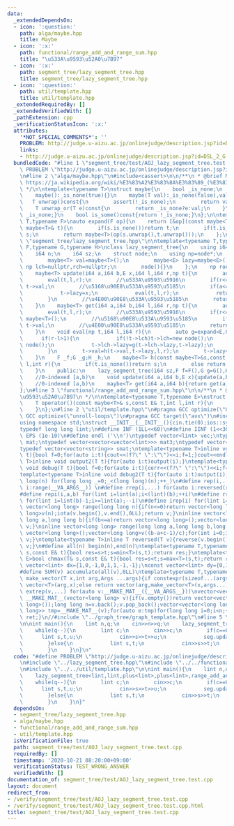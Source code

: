 ```yaml
---
data:
  _extendedDependsOn:
  - icon: ':question:'
    path: alga/maybe.hpp
    title: Maybe
  - icon: ':x:'
    path: functional/range_add_and_range_sum.hpp
    title: "\u533A\u9593\u52A0\u7B97"
  - icon: ':x:'
    path: segment_tree/lazy_segment_tree.hpp
    title: segment_tree/lazy_segment_tree.hpp
  - icon: ':question:'
    path: util/template.hpp
    title: util/template.hpp
  _extendedRequiredBy: []
  _extendedVerifiedWith: []
  _pathExtension: cpp
  _verificationStatusIcon: ':x:'
  attributes:
    '*NOT_SPECIAL_COMMENTS*': ''
    PROBLEM: http://judge.u-aizu.ac.jp/onlinejudge/description.jsp?id=DSL_2_G
    links:
    - http://judge.u-aizu.ac.jp/onlinejudge/description.jsp?id=DSL_2_G
  bundledCode: "#line 1 \"segment_tree/test/AOJ_lazy_segment_tree.test.cpp\"\n#define\
    \ PROBLEM \"http://judge.u-aizu.ac.jp/onlinejudge/description.jsp?id=DSL_2_G\"\
    \n#line 2 \"alga/maybe.hpp\"\n#include<cassert>\n\n/**\n * @brief Maybe\n * @see\
    \ https://ja.wikipedia.org/wiki/%E3%83%A2%E3%83%8A%E3%83%89_(%E3%83%97%E3%83%AD%E3%82%B0%E3%83%A9%E3%83%9F%E3%83%B3%E3%82%B0)#Maybe%E3%83%A2%E3%83%8A%E3%83%89\n\
    \ */\n\ntemplate<typename T>\nstruct maybe{\n    bool _is_none;\n    T val;\n\
    \    maybe():_is_none(true){}\n    maybe(T val):_is_none(false),val(val){}\n \
    \   T unwrap()const{\n        assert(!_is_none);\n        return val;\n    }\n\
    \    T unwrap_or(T e)const{\n        return _is_none?e:val;\n    }\n    bool is_none()const{return\
    \ _is_none;}\n    bool is_some()const{return !_is_none;}\n};\n\ntemplate<typename\
    \ T,typename F>\nauto expand(F op){\n    return [&op](const maybe<T>& s,const\
    \ maybe<T>& t){\n        if(s.is_none())return t;\n        if(t.is_none())return\
    \ s;\n        return maybe<T>(op(s.unwrap(),t.unwrap()));\n    };\n}\n#line 3\
    \ \"segment_tree/lazy_segment_tree.hpp\"\n\ntemplate<typename T,typename E,typename\
    \ F,typename G,typename H>\nclass lazy_segment_tree{\n    using i64=long long;\n\
    \    i64 n;\n    i64 sz;\n    struct node;\n    using np=node*;\n    struct node{\n\
    \        maybe<T> val=maybe<T>();\n        maybe<E> lazy=maybe<E>();\n       \
    \ np lch=nullptr,rch=nullptr;\n        node(){}\n    };\n    np root=new node();\n\
    \    maybe<T> update(i64 a,i64 b,E x,i64 l,i64 r,np t){\n        auto f=expand<T,F>(_f);\n\
    \        eval(t,l,r);\n        //\u533A\u9593\u5916\n        if(r<=a||b<=l)return\
    \ t->val;\n        //\u5168\u90E8\u533A\u9593\u5185\n        if(a<=l&&r<=b){\n\
    \            t->lazy=x;\n            eval(t,l,r);\n            return t->val;\n\
    \        }\n        //\u4E00\u90E8\u533A\u9593\u5185\n        return t->val=f(update(a,b,x,l,(l+r)/2,t->lch),update(a,b,x,(l+r)/2,r,t->rch));\n\
    \    }\n    maybe<T> get(i64 a,i64 b,i64 l,i64 r,np t){\n        auto f=expand<T,F>(_f);\n\
    \        eval(t,l,r);\n        //\u533A\u9593\u5916\n        if(r<=a||b<=l)return\
    \ maybe<T>();\n        //\u5168\u90E8\u533A\u9593\u5185\n        if(a<=l&&r<=b)return\
    \ t->val;\n        //\u4E00\u90E8\u533A\u9593\u5185\n        return f(get(a,b,l,(l+r)/2,t->lch),get(a,b,(l+r)/2,r,t->rch));\n\
    \    }\n    void eval(np t,i64 l,i64 r){\n        auto g=expand<E,G>(_g);\n  \
    \      if(r-l>1){\n            if(!t->lch)t->lch=new node();\n            if(!t->rch)t->rch=new\
    \ node();\n            t->lch->lazy=g(t->lch->lazy,t->lazy);\n            t->rch->lazy=g(t->rch->lazy,t->lazy);\n\
    \        }\n        t->val=h(t->val,t->lazy,l,r);\n        t->lazy=maybe<E>();\n\
    \    }\n    F _f;G _g;H _h;\n    maybe<T> h(const maybe<T>&s,const maybe<E>&t,int\
    \ l,int r){\n        if(t.is_none())return s;\n        else return maybe<T>(_h(s,t.unwrap(),l,r));\n\
    \    }\n    public:\n    lazy_segment_tree(i64 sz,F f=F(),G g=G(),H h=H()):n(1),sz(sz),_f(f),_g(g),_h(h){while(n<sz)n<<=1;}\n\
    \    //0-indexed [a,b)\n    void update(i64 a,i64 b,E x){update(a,b,x,0,n,root);}\n\
    \    //0-indexed [a,b)\n    maybe<T> get(i64 a,i64 b){return get(a,b,0,n,root);}\n\
    };\n#line 3 \"functional/range_add_and_range_sum.hpp\"\n\n/**\n * @brief \u533A\
    \u9593\u52A0\u7B97\n */\n\ntemplate<typename T,typename E>\nstruct range_add_and_range_sum{\n\
    \    T operator()(const maybe<T>& s,const E& t,int l,int r){\n        return s.unwrap_or(T())+t*(r-l);\n\
    \    }\n};\n#line 2 \"util/template.hpp\"\n#pragma GCC optimize(\"Ofast\")\n#pragma\
    \ GCC optimize(\"unroll-loops\")\n#pragma GCC target(\"avx\")\n#include<bits/stdc++.h>\n\
    using namespace std;\nstruct __INIT__{__INIT__(){cin.tie(0);ios::sync_with_stdio(false);cout<<fixed<<setprecision(15);}}__INIT__;\n\
    typedef long long lint;\n#define INF (1LL<<60)\n#define IINF (1<<30)\n#define\
    \ EPS (1e-10)\n#define endl ('\\n')\ntypedef vector<lint> vec;\ntypedef vector<vector<lint>>\
    \ mat;\ntypedef vector<vector<vector<lint>>> mat3;\ntypedef vector<string> svec;\n\
    typedef vector<vector<string>> smat;\ntemplate<typename T>inline void output(T\
    \ t){bool f=0;for(auto i:t){cout<<(f?\" \":\"\")<<i;f=1;}cout<<endl;}\ntemplate<typename\
    \ T>inline void output2(T t){for(auto i:t)output(i);}\ntemplate<typename T>inline\
    \ void debug(T t){bool f=0;for(auto i:t){cerr<<(f?\" \":\"\")<<i;f=1;}cerr<<endl;}\n\
    template<typename T>inline void debug2(T t){for(auto i:t)output(i);}\n#define\
    \ loop(n) for(long long _=0;_<(long long)(n);++_)\n#define rep(i,...) for(auto\
    \ i:range(__VA_ARGS__)) \n#define rrep(i,...) for(auto i:reversed(range(__VA_ARGS__)))\n\
    #define repi(i,a,b) for(lint i=lint(a);i<(lint)(b);++i)\n#define rrepi(i,a,b)\
    \ for(lint i=lint(b)-1;i>=lint(a);--i)\n#define irep(i) for(lint i=0;;++i)\ninline\
    \ vector<long long> range(long long n){if(n<=0)return vector<long long>();vector<long\
    \ long>v(n);iota(v.begin(),v.end(),0LL);return v;}\ninline vector<long long> range(long\
    \ long a,long long b){if(b<=a)return vector<long long>();vector<long long>v(b-a);iota(v.begin(),v.end(),a);return\
    \ v;}\ninline vector<long long> range(long long a,long long b,long long c){if((b-a+c-1)/c<=0)return\
    \ vector<long long>();vector<long long>v((b-a+c-1)/c);for(int i=0;i<(int)v.size();++i)v[i]=i?v[i-1]+c:a;return\
    \ v;}\ntemplate<typename T>inline T reversed(T v){reverse(v.begin(),v.end());return\
    \ v;}\n#define all(n) begin(n),end(n)\ntemplate<typename T,typename E>bool chmin(T&\
    \ s,const E& t){bool res=s>t;s=min<T>(s,t);return res;}\ntemplate<typename T,typename\
    \ E>bool chmax(T& s,const E& t){bool res=s<t;s=max<T>(s,t);return res;}\nconst\
    \ vector<lint> dx={1,0,-1,0,1,1,-1,-1};\nconst vector<lint> dy={0,1,0,-1,1,-1,1,-1};\n\
    #define SUM(v) accumulate(all(v),0LL)\ntemplate<typename T,typename ...Args>auto\
    \ make_vector(T x,int arg,Args ...args){if constexpr(sizeof...(args)==0)return\
    \ vector<T>(arg,x);else return vector(arg,make_vector<T>(x,args...));}\n#define\
    \ extrep(v,...) for(auto v:__MAKE_MAT__({__VA_ARGS__}))\nvector<vector<long long>>\
    \ __MAKE_MAT__(vector<long long> v){if(v.empty())return vector<vector<long long>>(1,vector<long\
    \ long>());long long n=v.back();v.pop_back();vector<vector<long long>> ret;vector<vector<long\
    \ long>> tmp=__MAKE_MAT__(v);for(auto e:tmp)for(long long i=0;i<n;++i){ret.push_back(e);ret.back().push_back(i);}return\
    \ ret;}\n//#include \"../graph_tree/graph_template.hpp\"\n#line 5 \"segment_tree/test/AOJ_lazy_segment_tree.test.cpp\"\
    \n\nint main(){\n    lint n,q;\n    cin>>n>>q;\n    lazy_segment_tree<lint,lint,plus<lint>,plus<lint>,range_add_and_range_sum<lint,lint>>seg(n);\n\
    \    while(q--){\n        lint c;\n        cin>>c;\n        if(c==0){\n      \
    \      lint s,t,u;\n            cin>>s>>t>>u;\n            seg.update(s-1,t,u);\n\
    \        }else{\n            lint s,t;\n            cin>>s>>t;\n            cout<<seg.get(s-1,t).unwrap_or(0)<<endl;\n\
    \        }\n    }\n}\n"
  code: "#define PROBLEM \"http://judge.u-aizu.ac.jp/onlinejudge/description.jsp?id=DSL_2_G\"\
    \n#include \"../lazy_segment_tree.hpp\"\n#include \"../../functional/range_add_and_range_sum.hpp\"\
    \n#include \"../../util/template.hpp\"\n\nint main(){\n    lint n,q;\n    cin>>n>>q;\n\
    \    lazy_segment_tree<lint,lint,plus<lint>,plus<lint>,range_add_and_range_sum<lint,lint>>seg(n);\n\
    \    while(q--){\n        lint c;\n        cin>>c;\n        if(c==0){\n      \
    \      lint s,t,u;\n            cin>>s>>t>>u;\n            seg.update(s-1,t,u);\n\
    \        }else{\n            lint s,t;\n            cin>>s>>t;\n            cout<<seg.get(s-1,t).unwrap_or(0)<<endl;\n\
    \        }\n    }\n}"
  dependsOn:
  - segment_tree/lazy_segment_tree.hpp
  - alga/maybe.hpp
  - functional/range_add_and_range_sum.hpp
  - util/template.hpp
  isVerificationFile: true
  path: segment_tree/test/AOJ_lazy_segment_tree.test.cpp
  requiredBy: []
  timestamp: '2020-10-21 08:20:00+09:00'
  verificationStatus: TEST_WRONG_ANSWER
  verifiedWith: []
documentation_of: segment_tree/test/AOJ_lazy_segment_tree.test.cpp
layout: document
redirect_from:
- /verify/segment_tree/test/AOJ_lazy_segment_tree.test.cpp
- /verify/segment_tree/test/AOJ_lazy_segment_tree.test.cpp.html
title: segment_tree/test/AOJ_lazy_segment_tree.test.cpp
---
```

